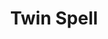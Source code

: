 ---
title: "Twin Spell"

feat:
  types: ["Metamagic"]
  description: |
    You can cast a spell simultaneously with another spell just like it.
  benefit: |
    You can twin a spell. Casting a spell altered by this feat causes the spell to take effect twice on the area or target, as if you were simultaneously casting the same spell two times on the same location or target. Any variables in the spell (such as duration, number of targets, and so on) are the same for both of the resulting spells. The target experiences all the effects of both spells individually and receives a saving throw (if applicable) for each. In some cases, such as a twinned {% spell_link charm-person %}, failing both saving throws results in redundant effects (although, in this example, any ally of the target would have to succeed on two dispel attempts to free the target from the charm effect).

    A twinned spell uses up a spell slot four levels higher than the spell's actual level.
---
